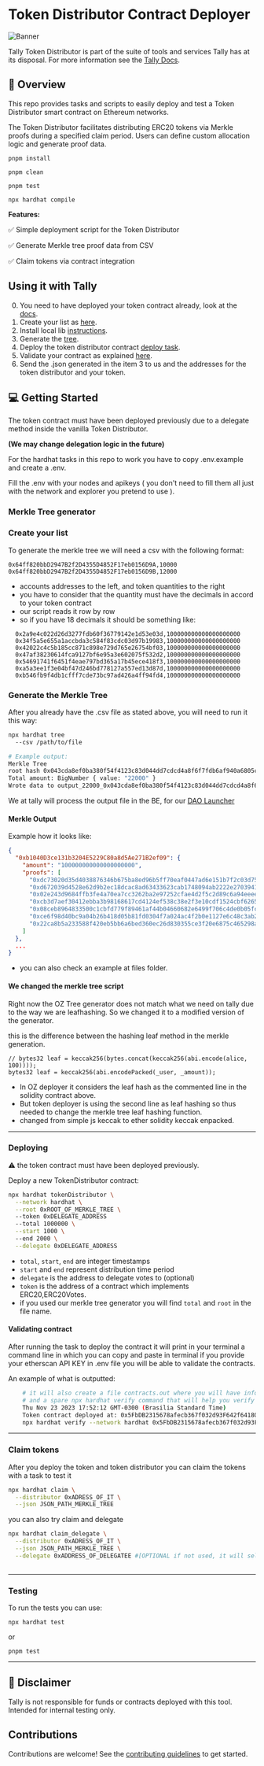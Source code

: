 # Token Distributor Contract Deployer

![Banner](resources/banner.png)

Tally Token Distributor is part of the suite of tools and services Tally has at its disposal. For more information see the [Tally Docs](https://docs.tally.xyz/premium-features/dao-launcher).

## 📗 Overview

This repo provides tasks and scripts to easily deploy and test a Token Distributor smart contract on Ethereum networks. 

The Token Distributor facilitates distributing ERC20 tokens via Merkle proofs during a specified claim period. Users can define custom allocation logic and generate proof data.

`pnpm install`

`pnpm clean`

`pnpm test`

`npx hardhat compile`

**Features:**

✅ Simple deployment script for the Token Distributor  

✅ Generate Merkle tree proof data from CSV  

✅ Claim tokens via contract integration  

## Using it with Tally

0. You need to have deployed your token contract already, look at the [docs](https://docs.tally.xyz/user-guides/tally-contract-compatibility/tokens-erc-20-and-nfts).
1. Create your list as [here](#create-your-list).
2. Install local lib [instructions](#we-changed-the-merkle-tree-script).
3. Generate the [tree](#generate-the-merkle-tree).
4. Deploy the token distributor contract [deploy task](#deploying).
5. Validate your contract as explained [here](#validating-contract).
5. Send the .json generated in the item 3 to us and the addresses for the token distributor and your token.

## 💻 Getting Started

The token contract must have been deployed previously due to a delegate method inside the vanilla Token Distributor. 

**(We may change delegation logic in the future)**

For the hardhat tasks in this repo to work you have to copy .env.example and create a .env.

Fill the .env with your nodes and apikeys ( you don't need to fill them all just with the network and explorer you pretend to use ).


### Merkle Tree generator

### Create your list
To generate the merkle tree we will need a csv with the following format:

```csv
0x64ff820bbD2947B2f2D4355D4852F17eb0156D9A,10000
0x64ff820bbD2947B2f2D4355D4852F17eb0156D9B,12000
```

- accounts addresses to the left, and token quantities to the right
- you have to consider that the quantity must have the decimals in accord to your token contract
- our script reads it row by row
- so if you have 18 decimals it should be something like:

```csv
  0x2a9e4c022d26d3277fdb60f36779142e1d53e03d,100000000000000000000
  0x34f5a5e655a1accbda3c584f83cdc03d97b19983,100000000000000000000
  0x42022c4c5b185cc871c898e729d765e26754bf03,100000000000000000000
  0x47af38230614fca9127bf6e95a3e602075f532d2,100000000000000000000
  0x54691741f6451f4eae797bd365a17b45ece418f3,100000000000000000000
  0xa5a3ee1f3e04bf47d246bd778127a557ed13d87d,100000000000000000000
  0xb546fb9f4db1cfff7cde73bc97ad426a4ff94fd4,100000000000000000000
```

### Generate the Merkle Tree

After you already have the .csv file as stated above, you will need to run it this way:

```bash
npx hardhat tree 
  --csv /path/to/file

# Example output:
Merkle Tree
root hash 0x043cda8ef0ba380f54f4123c83d044dd7cdcd4a8f6f7fdb6af940a6805c4ba84
Total amount: BigNumber { value: "22000" }
Wrote data to output_22000_0x043cda8ef0ba380f54f4123c83d044dd7cdcd4a8f6f7fdb6af940a6805c4ba84.json
```

We at tally will process the output file in the BE, for our [DAO Launcher](https://docs.tally.xyz/premium-features/dao-launcher)


#### Merkle Output
Example how it looks like:

```json
{
  "0xb1040D3ce131b3204E5229C80a8d5Ae271B2ef09": {
    "amount": "100000000000000000000",
    "proofs": [
      "0xdc73020d35d4038876346b675ba8ed96b5ff70eaf0447ad6e151b7f2c03d756e",
      "0xd672039d4528e62d9b2ec18dcac8ad63433623cab1748094ab2222e27039416d",
      "0x02e243d9684ffb3fe4a70ea7cc3262ba2e97252cfae4d2f5c2d89c6a94eeee45",
      "0xcb3d7aef30412ebba3b98168617cd4124ef538c38e2f3e10cdf1524cbf6265f8",
      "0x08ceb8964833500c1cbfd779f89461af44b04660682e6499f706c4de0b05fcd7",
      "0xce6f98d40bc9a04b26b418d05b81fd0304f7a024ac4f2b0e1127e6c48c3ab2b5",
      "0x22ca8b5a233588f420eb5bb6a6bed360ec26d830355ce3f20e6875c465298ac2"
    ]
  },
  ...
}
```

- you can also check an example at files folder.

#### We changed the merkle tree script

Right now the OZ Tree generator does not match what we need on tally due to the way we are leafhashing.
So we changed it to a modified version of the generator.

this is the difference between the hashing leaf method in the merkle generation.
```solidity
// bytes32 leaf = keccak256(bytes.concat(keccak256(abi.encode(alice, 100))));
bytes32 leaf = keccak256(abi.encodePacked(_user, _amount));
```

- In OZ deployer it considers the leaf hash as the commented line in the solidity contract above.
- But token deployer is using the second line as leaf hashing so thus needed to change the merkle tree leaf hashing function.
- changed from simple js keccak to ether solidity keccak enpacked.

----------

### Deploying 

⚠️ the token contract must have been deployed previously.

Deploy a new TokenDistributor contract:

```bash
npx hardhat tokenDistributor \
  --network hardhat \
  --root 0xROOT_OF_MERKLE_TREE \ 
  --token 0xDELEGATE_ADDRESS
  --total 1000000 \
  --start 1000 \ 
  --end 2000 \
  --delegate 0xDELEGATE_ADDRESS 
```

- `total`, `start`, `end` are integer timestamps
- `start` and `end` represent distribution time period   
- `delegate` is the address to delegate votes to (optional)
- `token` is the address of a contract which implements ERC20,ERC20Votes.
- if you used our merkle tree generator you will find `total` and `root` in the file name. 

#### Validating contract

After running the task to deploy the contract it will print in your terminal a command line in which you can copy and paste in terminal if you provide your etherscan API KEY in .env file you will be able to validate the contracts.

An example of what is outputted:

```bash
    # it will also create a file contracts.out where you will have information about your contract
    # and a spare npx hardhat verify command that will help you verify your contract if you forgot previously.
    Thu Nov 23 2023 17:52:12 GMT-0300 (Brasilia Standard Time)
    Token contract deployed at: 0x5FbDB2315678afecb367f032d93F642f64180aa3 - hardhat - block number: 1
    npx hardhat verify --network hardhat 0x5FbDB2315678afecb367f032d93F642f64180aa3 "0x5491ccc79ff3c51dc66717d3dfc3affe977e218763db87d261adc29580fdfbf8" "0x22d953bc460246199a02A4c6C2dAA929335645d0" 13700000000000000000000 1700782677 1706023862 0xf8533db72dcba94bf14a3C147A550Ae99d5F5daE
```
-----------

### Claim tokens

After you deploy the token and token distributor you can claim the tokens with a task to test it

```bash
npx hardhat claim \
  --distributor 0xADRESS_OF_IT \
  --json JSON_PATH_MERKLE_TREE
```

you can also try claim and delegate

```bash
npx hardhat claim_delegate \
  --distributor 0xADRESS_OF_IT \
  --json JSON_PATH_MERKLE_TREE \
  --delegate 0xADDRESS_OF_DELEGATEE #[OPTIONAL if not used, it will self delegate]
  
```

----------

### Testing

To run the tests you can use:

```
npx hardhat test
```

or 

```
pnpm test
```

-------

## 🚨 Disclaimer

Tally is not responsible for funds or contracts deployed with this tool. Intended for internal testing only.

## Contributions

Contributions are welcome! See the [contributing guidelines](CONTRIBUTING.md) to get started.